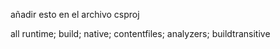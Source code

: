 añadir esto en el archivo csproj

<ItemGroup>
  <PackageReference Include="Microsoft.AspNetCore.Authentication.JwtBearer" Version="8.0.4" />
  <PackageReference Include="Microsoft.AspNetCore.Identity.EntityFrameworkCore" Version="8.0.4" />
  <PackageReference Include="Microsoft.EntityFrameworkCore" Version="8.0.4" />
  <PackageReference Include="Microsoft.EntityFrameworkCore.SqlServer" Version="8.0.4" />
  <PackageReference Include="Microsoft.EntityFrameworkCore.Tools" Version="8.0.4">
    <PrivateAssets>all</PrivateAssets>
    <IncludeAssets>runtime; build; native; contentfiles; analyzers; buildtransitive</IncludeAssets>
  </PackageReference>
  <PackageReference Include="Microsoft.IdentityModel.Tokens" Version="7.5.1" />
  <PackageReference Include="Swashbuckle.AspNetCore" Version="6.5.0" />
  <PackageReference Include="Swashbuckle.AspNetCore.Filters" Version="8.0.1" />
  <PackageReference Include="System.IdentityModel.Tokens.Jwt" Version="7.5.1" />
</ItemGroup>
